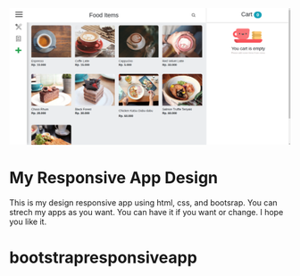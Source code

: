 ![Apps](./img/a.png)

# My Responsive App Design

This is my design responsive app using html, css, and bootsrap. You can strech my apps as you want. You can have it if you want or change. I hope you like it.
# bootstrapresponsiveapp
